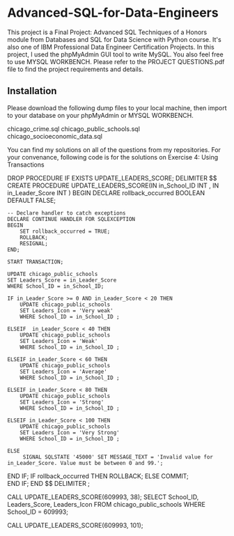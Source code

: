 # Advanced-SQL-for-Data-Engineers

This project is a Final Project: Advanced SQL Techniques of a Honors module from Databases and SQL for Data Science with Python course. It's also one of IBM Professional Data Engineer
Certification Projects. In this project, I used the phpMyAdmin GUI tool to write MySQL. You also feel free to use MYSQL WORKBENCH. Please refer to the PROJECT QUESTIONS.pdf file to 
find the project requirements and details. 


## Installation

Please download the following dump files to your local machine, then import to your database on your phpMyAdmin or MYSQL WORKBENCH.

chicago_crime.sql
chicago_public_schools.sql
chicago_socioeconomic_data.sql

You can find my solutions on all of the questions from my repositories. 
For your convenance,  following code is for the solutions on Exercise 4: Using Transactions




DROP PROCEDURE IF EXISTS UPDATE_LEADERS_SCORE;
DELIMITER $$
CREATE PROCEDURE UPDATE_LEADERS_SCORE(IN in_School_ID INT , IN in_Leader_Score INT )
BEGIN
    DECLARE rollback_occurred BOOLEAN DEFAULT FALSE;
    
    -- Declare handler to catch exceptions
    DECLARE CONTINUE HANDLER FOR SQLEXCEPTION
    BEGIN
        SET rollback_occurred = TRUE;
        ROLLBACK;
        RESIGNAL;
    END;
    
    START TRANSACTION;

    UPDATE chicago_public_schools
    SET Leaders_Score = in_Leader_Score
    WHERE School_ID = in_School_ID;

    IF in_Leader_Score >= 0 AND in_Leader_Score < 20 THEN
        UPDATE chicago_public_schools
        SET Leaders_Icon = 'Very weak'
        WHERE School_ID = in_School_ID ;
    
    ELSEIF  in_Leader_Score < 40 THEN
        UPDATE chicago_public_schools
        SET Leaders_Icon = 'Weak'
        WHERE School_ID = in_School_ID ;
    
    ELSEIF in_Leader_Score < 60 THEN
        UPDATE chicago_public_schools
        SET Leaders_Icon = 'Average'
        WHERE School_ID = in_School_ID ;
    
    ELSEIF in_Leader_Score < 80 THEN
        UPDATE chicago_public_schools
        SET Leaders_Icon = 'Strong'
        WHERE School_ID = in_School_ID ;
    
    ELSEIF in_Leader_Score < 100 THEN
        UPDATE chicago_public_schools
        SET Leaders_Icon = 'Very Strong'
        WHERE School_ID = in_School_ID ;
    
    ELSE
         SIGNAL SQLSTATE '45000' SET MESSAGE_TEXT = 'Invalid value for in_Leader_Score. Value must be between 0 and 99.';
END IF;
IF rollback_occurred THEN
        ROLLBACK;
    ELSE 
        COMMIT;     
END IF; 
END $$
DELIMITER ;

CALL UPDATE_LEADERS_SCORE(609993, 38);
SELECT School_ID, Leaders_Score, Leaders_Icon FROM chicago_public_schools 
WHERE School_ID = 609993;

CALL UPDATE_LEADERS_SCORE(609993, 101);
